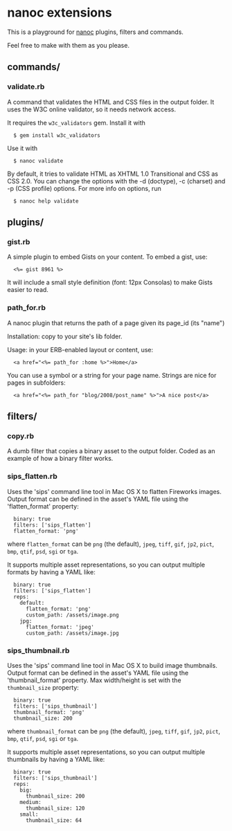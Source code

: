 # nanoc extensions

This is a playground for [nanoc](http://nanoc.stoneship.org) plugins, filters and commands.

Feel free to make with them as you please.

## commands/

### validate.rb

A command that validates the HTML and CSS files in the output folder. It uses the W3C online validator, so it needs network access.

It requires the `w3c_validators` gem. Install it with

      $ gem install w3c_validators

Use it with

      $ nanoc validate

By default, it tries to validate HTML as XHTML 1.0 Transitional and CSS as CSS 2.0. You can change the options with the -d (doctype), -c (charset) and -p (CSS profile) options. For more info on options, run

      $ nanoc help validate

## plugins/

### gist.rb

A simple plugin to embed Gists on your content. To embed a gist, use:

      <%= gist 8961 %>

It will include a small style definition (font: 12px Consolas) to make Gists easier to read.

### path_for.rb

A nanoc plugin that returns the path of a page given its page_id (its "name")

Installation:
copy to your site's lib folder.

Usage:
in your ERB-enabled layout or content, use:

      <a href="<%= path_for :home %>">Home</a>

You can use a symbol or a string for your page name. Strings are nice for pages in subfolders:

      <a href="<%= path_for "blog/2008/post_name" %>">A nice post</a>

## filters/

### copy.rb

A dumb filter that copies a binary asset to the output folder. Coded as an example of how a binary filter works.

### sips_flatten.rb

Uses the 'sips' command line tool in Mac OS X to flatten Fireworks images. Output format can be defined in the asset's YAML file using the 'flatten_format' property:

      binary: true
      filters: ['sips_flatten']
      flatten_format: 'png'

where `flatten_format` can be `png` (the default), `jpeg`, `tiff`, `gif`, `jp2`, `pict`, `bmp`, `qtif`, `psd`, `sgi` or `tga`.

It supports multiple asset representations, so you can output multiple formats by having a YAML like:

      binary: true
      filters: ['sips_flatten']
      reps:
        default:
          flatten_format: 'png'
          custom_path: /assets/image.png
        jpg:
          flatten_format: 'jpeg'
          custom_path: /assets/image.jpg


### sips_thumbnail.rb

Uses the 'sips' command line tool in Mac OS X to build image thumbnails. Output format can be defined in the asset's YAML file using the 'thumbnail_format' property. Max width/height is set with the `thumbnail_size` property:

      binary: true
      filters: ['sips_thumbnail']
      thumbnail_format: 'png'
      thumbnail_size: 200

where `thumbnail_format` can be `png` (the default), `jpeg`, `tiff`, `gif`, `jp2`, `pict`, `bmp`, `qtif`, `psd`, `sgi` or `tga`.

It supports multiple asset representations, so you can output multiple thumbnails by having a YAML like:

      binary: true
      filters: ['sips_thumbnail']
      reps:
        big:
          thumbnail_size: 200
        medium:
          thumbnail_size: 120
        small:
          thumbnail_size: 64
